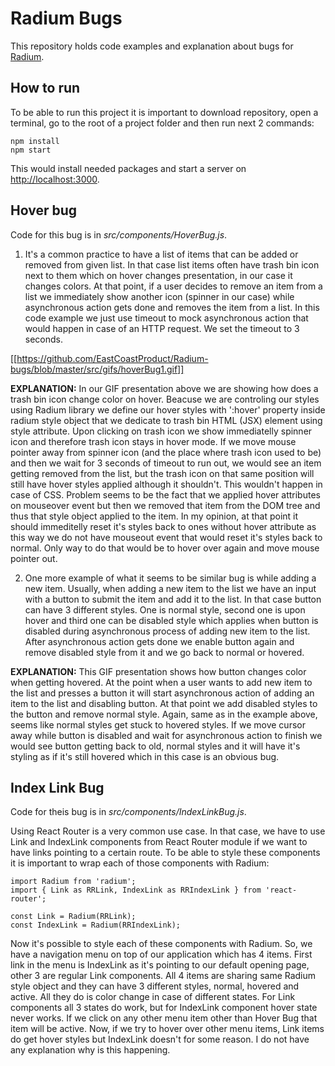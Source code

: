 # Radium Bugs

This repository holds code examples and explanation about bugs for [Radium](https://github.com/FormidableLabs/radium).

## How to run

To be able to run this project it is important to download repository, open a terminal, go to the root of a project folder and then run next 2 commands:

    npm install
    npm start

This would install needed packages and start a server on [http://localhost:3000](http://localhost:3000/).

## Hover bug

Code for this bug is in *src/components/HoverBug.js*.

1) It's a common practice to have a list of items that can be added or removed from given list. In that case list items often have trash bin icon next to them which on hover changes presentation, in our case it changes colors. At that point, if a user decides to remove an item from a list we immediately show another icon (spinner in our case) while asynchronous action gets done and removes the item from a list. In this code example we just use timeout to mock asynchronous action that would happen in case of an HTTP request. We set the timeout to 3 seconds.

[[https://github.com/EastCoastProduct/Radium-bugs/blob/master/src/gifs/hoverBug1.gif]]

**EXPLANATION:** In our GIF presentation above we are showing how does a trash bin icon change color on hover. Beacuse we are controling our styles using Radium library we define our hover styles with ':hover' property inside radium style object that we dedicate to trash bin HTML (JSX) element using style attribute. Upon clicking on trash icon we show immediatelly spinner icon and therefore trash icon stays in hover mode. If we move mouse pointer away from spinner icon (and the place where trash icon used to be) and then we wait for 3 seconds of timeout to run out, we would see an item getting removed from the list, but the trash icon on that same position will still have hover styles applied although it shouldn't. This wouldn't happen in case of CSS. Problem seems to be the fact that we applied hover attributes on mouseover event but then we removed that item from the DOM tree and thus that style object applied to the item. In my opinion, at that point it should immeditelly reset it's styles back to ones without hover attribute as this way we do not have mouseout event that would reset it's styles back to normal. Only way to do that would be to hover over again and move mouse pointer out.

2) One more example of what it seems to be similar bug is while adding a new item. Usually, when adding a new item to the list we have an input with a button to submit the item and add it to the list. In that case button can have 3 different styles. One is normal style, second one is upon hover and third one can be disabled style which applies when button is disabled during asynchronous process of adding new item to the list. After asynchronous action gets done we enable button again and remove disabled style from it and we go back to normal or hovered.

**EXPLANATION:** This GIF presentation shows how button changes color when getting hovered. At the point when a user wants to add new item to the list and presses a button it will start asynchronous action of adding an item to the list and disabling button. At that point we add disabled styles to the button and remove normal style. Again, same as in the example above, seems like normal styles get stuck to hovered styles. If we move cursor away while button is disabled and wait for asynchronous action to finish we would see button getting back to old, normal styles and it will have it's styling as if it's still hovered which in this case is an obvious bug.

## Index Link Bug

Code for theis bug is in *src/components/IndexLinkBug.js*.

Using React Router is a very common use case. In that case, we have to use Link and IndexLink components from React Router module if we want to have links pointing to a certain route. To be able to style these components it is important to wrap each of those components with Radium:

    import Radium from 'radium';
    import { Link as RRLink, IndexLink as RRIndexLink } from 'react-router';

    const Link = Radium(RRLink);
    const IndexLink = Radium(RRIndexLink);

Now it's possible to style each of these components with Radium. So, we have a navigation menu on top of our application which has 4 items. First link in the menu is IndexLink as it's pointing to our default opening page, other 3 are regular Link components. All 4 items are sharing same Radium style object and they can have 3 different styles, normal, hovered and active. All they do is color change in case of different states. For Link components all 3 states do work, but for IndexLink component hover state never works. If we click on any other menu item other than Hover Bug that item will be active. Now, if we try to hover over other menu items, Link items do get hover styles but IndexLink doesn't for some reason. I do not have any explanation why is this happening.
